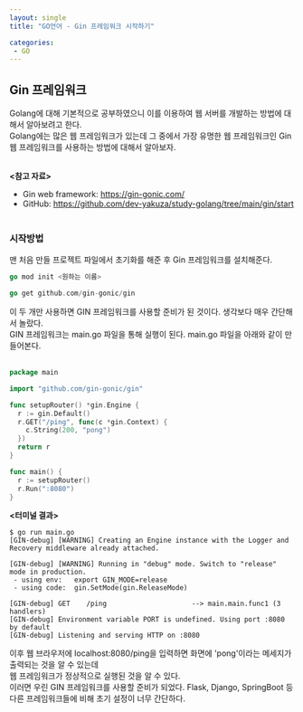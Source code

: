 ```yaml
---
layout: single
title: "GO언어 - Gin 프레임워크 시작하기"

categories:
 - GO
---
```


## Gin 프레임워크
Golang에 대해 기본적으로 공부하였으니 이를 이용하여 웹 서버를 개발하는 방법에 대해서 알아보려고 한다. <br>
Golang에는 많은 웹 프레임워크가 있는데 그 중에서 가장 유명한 웹 프레임워크인 Gin 웹 프레임워크를 사용하는 방법에 대해서 알아보자. <br> <br>

**<참고 자료>**
- Gin web framework: https://gin-gonic.com/ <br>
- GitHub: https://github.com/dev-yakuza/study-golang/tree/main/gin/start <br> <br>

### 시작방법
맨 처음 만들 프로젝트 파일에서 초기화를 해준 후 Gin 프레임워크를 설치해준다. <br>
```go
go mod init <원하는 이름>

go get github.com/gin-gonic/gin
```
이 두 개만 사용하면 GIN 프레임워크를 사용할 준비가 된 것이다. 생각보다 매우 간단해서 놀랐다. <br>
GIN 프레임워크는 main.go 파일을 통해 실행이 된다. main.go 파일을 아래와 같이 만들어본다. <br> <br>
```go
package main

import "github.com/gin-gonic/gin"

func setupRouter() *gin.Engine {
  r := gin.Default()
  r.GET("/ping", func(c *gin.Context) {
    c.String(200, "pong")
  })
  return r
}

func main() {
  r := setupRouter()
  r.Run(":8080")
}
```

**<터미널 결과>**
```
$ go run main.go
[GIN-debug] [WARNING] Creating an Engine instance with the Logger and Recovery middleware already attached.

[GIN-debug] [WARNING] Running in "debug" mode. Switch to "release" mode in production.
 - using env:   export GIN_MODE=release
 - using code:  gin.SetMode(gin.ReleaseMode)

[GIN-debug] GET    /ping                     --> main.main.func1 (3 handlers)
[GIN-debug] Environment variable PORT is undefined. Using port :8080 by default
[GIN-debug] Listening and serving HTTP on :8080
```
이후 웹 브라우저에 localhost:8080/ping을 입력하면 화면에 'pong'이라는 메세지가 출력되는 것을 알 수 있는데 <br>
웹 프레임워크가 정상적으로 실행된 것을 알 수 있다. <br>
이러면 우린 GIN 프레임워크를 사용할 준비가 되었다. Flask, Django, SpringBoot 등 다른 프레임워크들에 비해 초기 설정이 너무 간단하다. <br>
